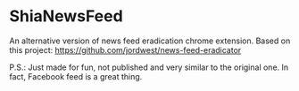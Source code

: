 # ShiaNewsFeed
An alternative version of news feed eradication chrome extension. Based on this project: https://github.com/jordwest/news-feed-eradicator

P.S.: Just made for fun, not published and very similar to the original one. In fact, Facebook feed is a great thing.
